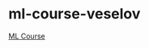 # ml-course-veselov
[ML Course](https://sites.google.com/site/antoniveselov/courses/data-analysis-2021-spring)